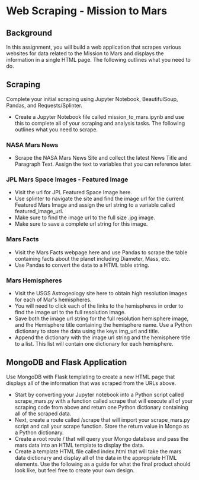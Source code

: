 # Web Scraping - Mission to Mars


## Background
In this assignment, you will build a web application that scrapes various websites for data related to the Mission to Mars and displays the information in a single HTML page. The following outlines what you need to do.


## Scraping
Complete your initial scraping using Jupyter Notebook, BeautifulSoup, Pandas, and Requests/Splinter.
*  Create a Jupyter Notebook file called mission_to_mars.ipynb and use this to complete all of your scraping and analysis tasks. The following outlines what you need to scrape.

### NASA Mars News
* Scrape the NASA Mars News Site and collect the latest News Title and Paragraph Text. Assign the text to variables that you can reference later.

### JPL Mars Space Images - Featured Image
* Visit the url for JPL Featured Space Image here.
* Use splinter to navigate the site and find the image url for the current Featured Mars Image and assign the url string to a variable called featured_image_url.
* Make sure to find the image url to the full size .jpg image.
* Make sure to save a complete url string for this image.

### Mars Facts
* Visit the Mars Facts webpage here and use Pandas to scrape the table containing facts about the planet including Diameter, Mass, etc.
* Use Pandas to convert the data to a HTML table string.

### Mars Hemispheres
* Visit the USGS Astrogeology site here to obtain high resolution images for each of Mar's hemispheres.
* You will need to click each of the links to the hemispheres in order to find the image url to the full resolution image.
* Save both the image url string for the full resolution hemisphere image, and the Hemisphere title containing the hemisphere name. Use a Python dictionary to store the data using the keys img_url and title.
* Append the dictionary with the image url string and the hemisphere title to a list. This list will contain one dictionary for each hemisphere.

## MongoDB and Flask Application
Use MongoDB with Flask templating to create a new HTML page that displays all of the information that was scraped from the URLs above.
* Start by converting your Jupyter notebook into a Python script called scrape_mars.py with a function called scrape that will execute all of your scraping code from above and return one Python dictionary containing all of the scraped data.
* Next, create a route called /scrape that will import your scrape_mars.py script and call your scrape function. Store the return value in Mongo as a Python dictionary.
* Create a root route / that will query your Mongo database and pass the mars data into an HTML template to display the data.
* Create a template HTML file called index.html that will take the mars data dictionary and display all of the data in the appropriate HTML elements. Use the following as a guide for what the final product should look like, but feel free to create your own design.